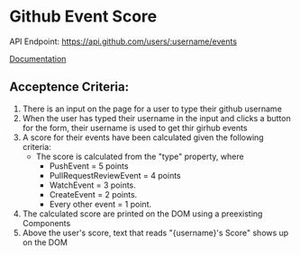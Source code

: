 # Github Event Score
API Endpoint: https://api.github.com/users/:username/events

[Documentation](https://docs.github.com/en/rest/reference/activity#list-events-for-the-authenticated-user)

## Acceptence Criteria:
1. There is an input on the page for a user to type their github username
1. When the user has typed their username in the input and clicks a button for the form, their username is used to get thir girhub events
1. A score for their events have been calculated given the following criteria:
   - The score is calculated from the "type" property, where
     - PushEvent = 5 points
     - PullRequestReviewEvent = 4 points
     - WatchEvent = 3 points.
     - CreateEvent = 2 points.
     - Every other event = 1 point.
1. The calculated score are printed on the DOM using a preexisting Components
1. Above the user's score, text that reads "{username}'s Score" shows up on the DOM